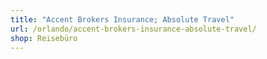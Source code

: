 ```yaml
---
title: "Accent Brokers Insurance; Absolute Travel"
url: /orlando/accent-brokers-insurance-absolute-travel/
shop: Reisebüro
---
```

